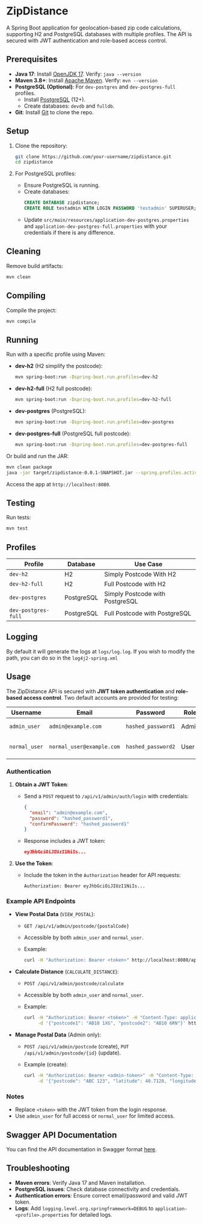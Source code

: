 # ZipDistance

A Spring Boot application for geolocation-based zip code calculations, supporting H2 and PostgreSQL databases with
multiple profiles. The API is secured with JWT authentication and role-based access control.

## Prerequisites

- **Java 17**: Install [OpenJDK 17](https://adoptium.net/). Verify: `java --version`
- **Maven 3.8+**: Install [Apache Maven](https://maven.apache.org/download.cgi). Verify: `mvn --version`
- **PostgreSQL (Optional)**: For `dev-postgres` and `dev-postgres-full` profiles.
    - Install [PostgreSQL](https://www.postgresql.org/download/) (12+).
    - Create databases: `devdb` and `fulldb`.
- **Git**: Install [Git](https://git-scm.com/downloads) to clone the repo.

## Setup

1. Clone the repository:
   ```bash
   git clone https://github.com/your-username/zipdistance.git
   cd zipdistance
   ```

2. For PostgreSQL profiles:
    - Ensure PostgreSQL is running.
    - Create databases:
      ```sql
      CREATE DATABASE zipdistance;
      CREATE ROLE testadmin WITH LOGIN PASSWORD 'testadmin' SUPERUSER;
      ```
    - Update `src/main/resources/application-dev-postgres.properties` and `application-dev-postgres-full.properties`
      with your credentials if there is any difference.

## Cleaning

Remove build artifacts:

```bash
mvn clean
```

## Compiling

Compile the project:

```bash
mvn compile
```

## Running

Run with a specific profile using Maven:

- **dev-h2** (H2 simplify the postcode):
  ```bash
  mvn spring-boot:run -Dspring-boot.run.profiles=dev-h2
  ```

- **dev-h2-full** (H2 full postcode):
  ```bash
  mvn spring-boot:run -Dspring-boot.run.profiles=dev-h2-full
  ```

- **dev-postgres** (PostgreSQL):
  ```bash
  mvn spring-boot:run -Dspring-boot.run.profiles=dev-postgres
  ```

- **dev-postgres-full** (PostgreSQL full postcode):
  ```bash
  mvn spring-boot:run -Dspring-boot.run.profiles=dev-postgres-full
  ```

Or build and run the JAR:

```bash
mvn clean package
java -jar target/zipdistance-0.0.1-SNAPSHOT.jar --spring.profiles.active=dev-h2
```

Access the app at `http://localhost:8080`.

## Testing

Run tests:

```bash
mvn test
```

## Profiles

| Profile             | Database         | Use Case                         |
|---------------------|------------------|----------------------------------|
| `dev-h2`            | H2               | Simply Postcode With H2          |
| `dev-h2-full`       | H2               | Full Postcode with H2            |
| `dev-postgres`      | PostgreSQL       | Simply Postcode with PostgreSQL  |
| `dev-postgres-full` | PostgreSQL       | Full Postcode with PostgreSQL    |

## Logging

By default it will generate the logs at `logs/log.log`. If you wish to modify the path, you can do so in
the `log4j2-spring.xml`

## Usage

The ZipDistance API is secured with **JWT token authentication** and **role-based access control**. Two default accounts
are provided for testing:

| Username | Email | Password | Role | Permissions |
| --- | --- | --- | --- | --- |
| `admin_user` | `admin@example.com` | `hashed_password1` | Admin | Full access to all endpoints |
| `normal_user` | `normal_user@example.com` | `hashed_password2` | User | `VIEW_POSTAL`, `CALCULATE_DISTANCE` only |

### Authentication

1. **Obtain a JWT Token**:

    - Send a `POST` request to `/api/v1/admin/auth/login` with credentials:

      ```json
      {
        "email": "admin@example.com",
        "password": "hashed_password1",
        "confirmPassword": "hashed_password1"
      }
      ```
    - Response includes a JWT token:

      ```json
      eyJhbGciOiJIUzI1NiIs...
      
      ```

2. **Use the Token**:

    - Include the token in the `Authorization` header for API requests:

      ```
      Authorization: Bearer eyJhbGciOiJIUzI1NiIs...
      ```

### Example API Endpoints

- **View Postal Data** (`VIEW_POSTAL`):

    - `GET /api/v1/admin/postcode/{postalCode}`
    - Accessible by both `admin_user` and `normal_user`.
    - Example:

      ```bash
      curl -H "Authorization: Bearer <token>" http://localhost:8080/api/v1/admin/postcode/AB12 9SP
      ```

- **Calculate Distance** (`CALCULATE_DISTANCE`):

    - `POST /api/v1/admin/postcode/calculate`
    - Accessible by both `admin_user` and `normal_user`.
    - Example:

      ```bash
      curl -H "Authorization: Bearer <token>" -H "Content-Type: application/json" \
           -d '{"postcode1": "AB10 1XG", "postcode2": "AB10 6RN"}' http://localhost:8080/api/v1/admin/postcode/calculate
      ```

- **Manage Postal Data** (Admin only):

    - `POST /api/v1/admin/postcode` (create), `PUT /api/v1/admin/postcode/{id}` (update).
    - Example (create):

      ```bash
      curl -H "Authorization: Bearer <admin-token>" -H "Content-Type: application/json" \
           -d '{"postcode": "ABC 123", "latitude": 40.7128, "longitude": -74.0060}' http://localhost:8080/api/v1/admin/postcode
      ```

### Notes

- Replace `<token>` with the JWT token from the login response.
- Use `admin_user` for full access or `normal_user` for limited access.

## Swagger API Documentation

You can find the API documentation in Swagger
format [here](https://raw.githubusercontent.com/username/repository-name/main/resources/swagger/swagger-ui.yaml).

## Troubleshooting

- **Maven errors**: Verify Java 17 and Maven installation.
- **PostgreSQL issues**: Check database connectivity and credentials.
- **Authentication errors**: Ensure correct email/password and valid JWT token.
- **Logs**: Add `logging.level.org.springframework=DEBUG` to `application-<profile>.properties` for detailed logs.
